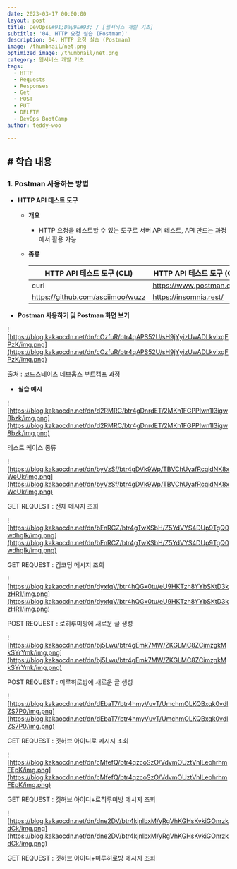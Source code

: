 ```yaml
---
date: 2023-03-17 00:00:00
layout: post
title: DevOps&#91;Day9&#93; / [웹서비스 개발 기초]
subtitle: '04. HTTP 요청 실습 (Postman)'
description: 04. HTTP 요청 실습 (Postman)
image: /thumbnail/net.png
optimized_image: /thumbnail/net.png
category: 웹서비스 개발 기초
tags:
  - HTTP
  - Requests
  - Responses
  - Get
  - POST
  - PUT
  - DELETE
  - DevOps BootCamp
author: teddy-woo

---
```


## **# 학습 내용**

### **1. Postman 사용하는 방법**

- **HTTP API 테스트 도구**
    - **개요**
        - HTTP 요청을 테스트할 수 있는 도구로 서버 API 테스트, API 만드는 과정에서 활용 가능
    - **종류**
        
        
        | HTTP API 테스트 도구 (CLI) | HTTP API 테스트 도구 (GUI) |
        | --- | --- |
        | curl | https://www.postman.com/ |
        | https://github.com/asciimoo/wuzz | https://insomnia.rest/ |
- **Postman 사용하기 및 Postman 화면 보기**

![https://blog.kakaocdn.net/dn/cOzfuR/btr4qAPS52U/sH9jYyizUwADLkvixqFPzK/img.png](https://blog.kakaocdn.net/dn/cOzfuR/btr4qAPS52U/sH9jYyizUwADLkvixqFPzK/img.png)

출처 : 코드스테이츠 데브옵스 부트캠프 과정

- **실습 예시**

![https://blog.kakaocdn.net/dn/d2RMRC/btr4gDnrdET/2MKh1FGPPIwn1I3igw8bzk/img.png](https://blog.kakaocdn.net/dn/d2RMRC/btr4gDnrdET/2MKh1FGPPIwn1I3igw8bzk/img.png)

테스트 케이스 종류

![https://blog.kakaocdn.net/dn/byVzSf/btr4gDVk9Wp/TBVChUyafRcqidNK8xWeUk/img.png](https://blog.kakaocdn.net/dn/byVzSf/btr4gDVk9Wp/TBVChUyafRcqidNK8xWeUk/img.png)

GET REQUEST : 전체 메시지 조회

![https://blog.kakaocdn.net/dn/bFnRCZ/btr4gTwXSbH/Z5YdVYS4DUp9TgQ0wdhgIk/img.png](https://blog.kakaocdn.net/dn/bFnRCZ/btr4gTwXSbH/Z5YdVYS4DUp9TgQ0wdhgIk/img.png)

GET REQUEST : 김코딩 메시지 조회

![https://blog.kakaocdn.net/dn/dyxfqV/btr4hQGx0tu/eU9HKTzh8YYbSKtD3kzHR1/img.png](https://blog.kakaocdn.net/dn/dyxfqV/btr4hQGx0tu/eU9HKTzh8YYbSKtD3kzHR1/img.png)

POST REQUEST : 로히루미방에 새로운 글 생성

![https://blog.kakaocdn.net/dn/bj5Lwu/btr4gEmk7MW/ZKGLMC8ZCimzgkMkSYrYmk/img.png](https://blog.kakaocdn.net/dn/bj5Lwu/btr4gEmk7MW/ZKGLMC8ZCimzgkMkSYrYmk/img.png)

POST REQUEST : 미루히로방에 새로운 글 생성

![https://blog.kakaocdn.net/dn/dEbaT7/btr4hmyVuvT/UmchmOLKQBxqk0vdlZS7P0/img.png](https://blog.kakaocdn.net/dn/dEbaT7/btr4hmyVuvT/UmchmOLKQBxqk0vdlZS7P0/img.png)

GET REQUEST : 깃허브 아이디로 메시지 조회

![https://blog.kakaocdn.net/dn/cMfefQ/btr4qzcoSzO/VdvmOUztVhlLeohrhmFEpK/img.png](https://blog.kakaocdn.net/dn/cMfefQ/btr4qzcoSzO/VdvmOUztVhlLeohrhmFEpK/img.png)

GET REQUEST : 깃허브 아이디+로히루미방 메시지 조회

![https://blog.kakaocdn.net/dn/dne2DV/btr4kjnIbxM/yRgVhKGHsKvkiGOnrzkdCk/img.png](https://blog.kakaocdn.net/dn/dne2DV/btr4kjnIbxM/yRgVhKGHsKvkiGOnrzkdCk/img.png)

GET REQUEST : 깃허브 아이디+미루히로방 메시지 조회